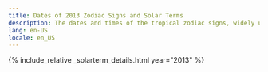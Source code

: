 ```yaml
---
title: Dates of 2013 Zodiac Signs and Solar Terms
description: The dates and times of the tropical zodiac signs, widely used in western astrology, and solar terms of year 2013
lang: en-US
locale: en_US
---
```

{% include_relative _solarterm_details.html year="2013" %}
